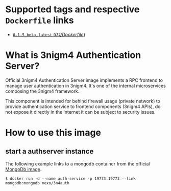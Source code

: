 # Supported tags and respective `Dockerfile` links

-	[`0.1.5_beta`, `latest` (*0.1/Dockerfile*)](https://github.com/nexocrew/docker_3nigm4_authserver/0.1/Dockerfile)

# What is 3nigm4 Authentication Server?
Official 3nigm4 Authentication Server image implements a RPC frontend to manage user authentication in 3nigm4. It's one of the internal microservices composing the 3nigm4 framework.

This component is intended for behind firewall usage (private network) to provide authentication service to frontend components (3nigm4 APIs), do not expose it directly in the internet it can be subject to security issues.

# How to use this image

## start a authserver instance

The following example links to a mongodb container from the official [MongoDb image](https://hub.docker.com/_/mongo/).

```console
$ docker run -d --name auth-service -p 19773:19773 --link mongodb:mongodb nexo/3n4auth
```

